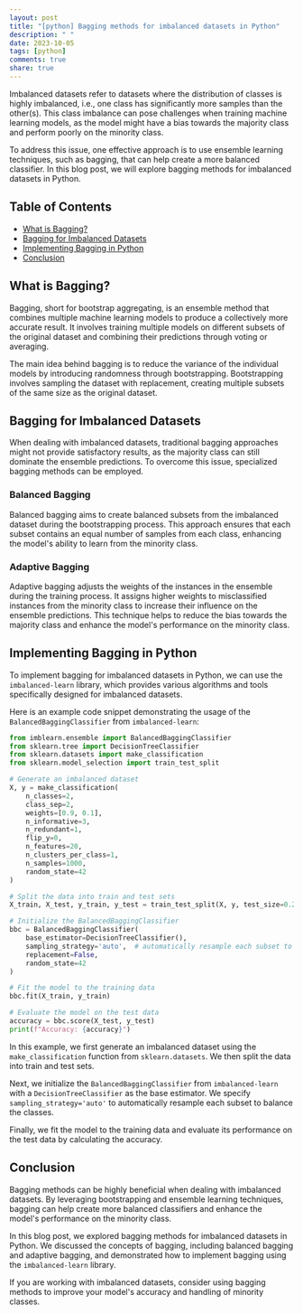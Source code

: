 ```yaml
---
layout: post
title: "[python] Bagging methods for imbalanced datasets in Python"
description: " "
date: 2023-10-05
tags: [python]
comments: true
share: true
---
```


Imbalanced datasets refer to datasets where the distribution of classes is highly imbalanced, i.e., one class has significantly more samples than the other(s). This class imbalance can pose challenges when training machine learning models, as the model might have a bias towards the majority class and perform poorly on the minority class.

To address this issue, one effective approach is to use ensemble learning techniques, such as bagging, that can help create a more balanced classifier. In this blog post, we will explore bagging methods for imbalanced datasets in Python.

## Table of Contents
- [What is Bagging?](#what-is-bagging)
- [Bagging for Imbalanced Datasets](#bagging-for-imbalanced-datasets)
- [Implementing Bagging in Python](#implementing-bagging-in-python)
- [Conclusion](#conclusion)

## What is Bagging?
Bagging, short for bootstrap aggregating, is an ensemble method that combines multiple machine learning models to produce a collectively more accurate result. It involves training multiple models on different subsets of the original dataset and combining their predictions through voting or averaging.

The main idea behind bagging is to reduce the variance of the individual models by introducing randomness through bootstrapping. Bootstrapping involves sampling the dataset with replacement, creating multiple subsets of the same size as the original dataset.

## Bagging for Imbalanced Datasets
When dealing with imbalanced datasets, traditional bagging approaches might not provide satisfactory results, as the majority class can still dominate the ensemble predictions. To overcome this issue, specialized bagging methods can be employed.

### Balanced Bagging
Balanced bagging aims to create balanced subsets from the imbalanced dataset during the bootstrapping process. This approach ensures that each subset contains an equal number of samples from each class, enhancing the model's ability to learn from the minority class.

### Adaptive Bagging
Adaptive bagging adjusts the weights of the instances in the ensemble during the training process. It assigns higher weights to misclassified instances from the minority class to increase their influence on the ensemble predictions. This technique helps to reduce the bias towards the majority class and enhance the model's performance on the minority class.

## Implementing Bagging in Python
To implement bagging for imbalanced datasets in Python, we can use the `imbalanced-learn` library, which provides various algorithms and tools specifically designed for imbalanced datasets.

Here is an example code snippet demonstrating the usage of the `BalancedBaggingClassifier` from `imbalanced-learn`:

```python
from imblearn.ensemble import BalancedBaggingClassifier
from sklearn.tree import DecisionTreeClassifier
from sklearn.datasets import make_classification
from sklearn.model_selection import train_test_split

# Generate an imbalanced dataset
X, y = make_classification(
    n_classes=2,
    class_sep=2,
    weights=[0.9, 0.1],
    n_informative=3,
    n_redundant=1,
    flip_y=0,
    n_features=20,
    n_clusters_per_class=1,
    n_samples=1000,
    random_state=42
)

# Split the data into train and test sets
X_train, X_test, y_train, y_test = train_test_split(X, y, test_size=0.2, random_state=42)

# Initialize the BalancedBaggingClassifier
bbc = BalancedBaggingClassifier(
    base_estimator=DecisionTreeClassifier(),
    sampling_strategy='auto',  # automatically resample each subset to balance the classes
    replacement=False,
    random_state=42
)

# Fit the model to the training data
bbc.fit(X_train, y_train)

# Evaluate the model on the test data
accuracy = bbc.score(X_test, y_test)
print(f"Accuracy: {accuracy}")
```

In this example, we first generate an imbalanced dataset using the `make_classification` function from `sklearn.datasets`. We then split the data into train and test sets.

Next, we initialize the `BalancedBaggingClassifier` from `imbalanced-learn` with a `DecisionTreeClassifier` as the base estimator. We specify `sampling_strategy='auto'` to automatically resample each subset to balance the classes.

Finally, we fit the model to the training data and evaluate its performance on the test data by calculating the accuracy.

## Conclusion
Bagging methods can be highly beneficial when dealing with imbalanced datasets. By leveraging bootstrapping and ensemble learning techniques, bagging can help create more balanced classifiers and enhance the model's performance on the minority class.

In this blog post, we explored bagging methods for imbalanced datasets in Python. We discussed the concepts of bagging, including balanced bagging and adaptive bagging, and demonstrated how to implement bagging using the `imbalanced-learn` library.

If you are working with imbalanced datasets, consider using bagging methods to improve your model's accuracy and handling of minority classes.